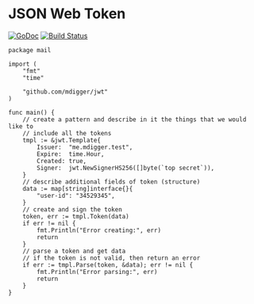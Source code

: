 # JSON Web Token

[![GoDoc](https://godoc.org/github.com/mdigger/jwt?status.svg)](https://godoc.org/github.com/mdigger/jwt)
[![Build Status](https://travis-ci.org/mdigger/jwt.svg?branch=master)](https://travis-ci.org/mdigger/jwt)

	package mail

	import (
		"fmt"
		"time"

		"github.com/mdigger/jwt"
	)

	func main() {
		// create a pattern and describe in it the things that we would like to
		// include all the tokens
		tmpl := &jwt.Template{
			Issuer:  "me.mdigger.test",
			Expire:  time.Hour,
			Created: true,
			Signer:  jwt.NewSignerHS256([]byte(`top secret`)),
		}
		// describe additional fields of token (structure)
		data := map[string]interface{}{
			"user-id": "34529345",
		}
		// create and sign the token
		token, err := tmpl.Token(data)
		if err != nil {
			fmt.Println("Error creating:", err)
			return
		}
		// parse a token and get data
		// if the token is not valid, then return an error
		if err := tmpl.Parse(token, &data); err != nil {
			fmt.Println("Error parsing:", err)
			return
		}
	}
